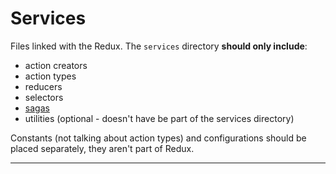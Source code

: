 # Services

Files linked with the Redux.
The `services` directory **should only include**:

- action creators
- action types
- reducers
- selectors
- [sagas](sagas/README.md)
- utilities (optional - doesn't have be part of the services directory)

Constants (not talking about action types) and configurations should be placed separately, they aren't part of Redux.

---
